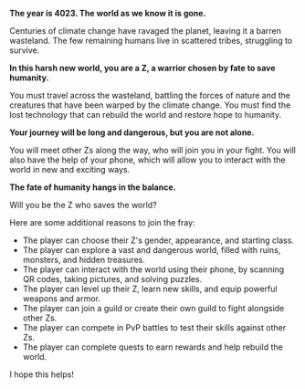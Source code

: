 **The year is 4023. The world as we know it is gone.**

Centuries of climate change have ravaged the planet, leaving it a barren wasteland. The few remaining humans live in scattered tribes, struggling to survive.

**In this harsh new world, you are a Z, a warrior chosen by fate to save humanity.**

You must travel across the wasteland, battling the forces of nature and the creatures that have been warped by the climate change. You must find the lost technology that can rebuild the world and restore hope to humanity.

**Your journey will be long and dangerous, but you are not alone.**

You will meet other Zs along the way, who will join you in your fight. You will also have the help of your phone, which will allow you to interact with the world in new and exciting ways.

**The fate of humanity hangs in the balance.**

Will you be the Z who saves the world?

Here are some additional reasons to join the fray:

* The player can choose their Z's gender, appearance, and starting class.
* The player can explore a vast and dangerous world, filled with ruins, monsters, and hidden treasures.
* The player can interact with the world using their phone, by scanning QR codes, taking pictures, and solving puzzles.
* The player can level up their Z, learn new skills, and equip powerful weapons and armor.
* The player can join a guild or create their own guild to fight alongside other Zs.
* The player can compete in PvP battles to test their skills against other Zs.
* The player can complete quests to earn rewards and help rebuild the world.

I hope this helps!
